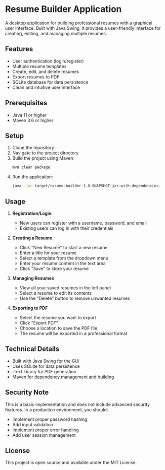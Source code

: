# Resume Builder Application

A desktop application for building professional resumes with a graphical user interface. Built with Java Swing, it provides a user-friendly interface for creating, editing, and managing multiple resumes.

## Features

- User authentication (login/register)
- Multiple resume templates
- Create, edit, and delete resumes
- Export resumes to PDF
- SQLite database for data persistence
- Clean and intuitive user interface

## Prerequisites

- Java 11 or higher
- Maven 3.6 or higher

## Setup

1. Clone the repository
2. Navigate to the project directory
3. Build the project using Maven:
   ```bash
   mvn clean package
   ```
4. Run the application:
   ```bash
   java -jar target/resume-builder-1.0-SNAPSHOT-jar-with-dependencies.jar
   ```

## Usage

1. **Registration/Login**
   - New users can register with a username, password, and email
   - Existing users can log in with their credentials

2. **Creating a Resume**
   - Click "New Resume" to start a new resume
   - Enter a title for your resume
   - Select a template from the dropdown menu
   - Enter your resume content in the text area
   - Click "Save" to store your resume

3. **Managing Resumes**
   - View all your saved resumes in the left panel
   - Select a resume to edit its contents
   - Use the "Delete" button to remove unwanted resumes

4. **Exporting to PDF**
   - Select the resume you want to export
   - Click "Export PDF"
   - Choose a location to save the PDF file
   - The resume will be exported in a professional format

## Technical Details

- Built with Java Swing for the GUI
- Uses SQLite for data persistence
- iText library for PDF generation
- Maven for dependency management and building

## Security Note

This is a basic implementation and does not include advanced security features. In a production environment, you should:
- Implement proper password hashing
- Add input validation
- Implement proper error handling
- Add user session management

## License

This project is open source and available under the MIT License. 